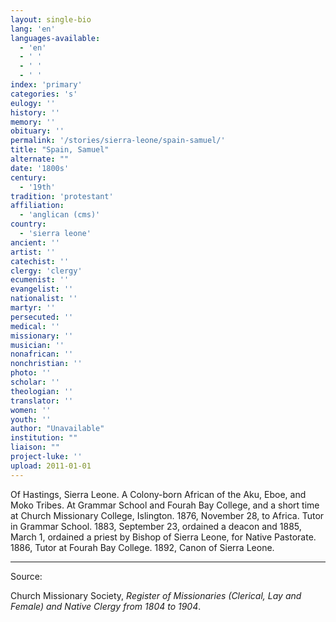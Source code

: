 ```yaml
---
layout: single-bio
lang: 'en'
languages-available:
  - 'en'
  - ' '
  - ' '
  - ' '
index: 'primary'
categories: 's'
eulogy: ''
history: ''
memory: ''
obituary: ''
permalink: '/stories/sierra-leone/spain-samuel/'
title: "Spain, Samuel"
alternate: ""
date: '1800s'
century:
  - '19th'
tradition: 'protestant'
affiliation:
  - 'anglican (cms)'
country:
  - 'sierra leone'
ancient: ''
artist: ''
catechist: ''
clergy: 'clergy'
ecumenist: ''
evangelist: ''
nationalist: ''
martyr: ''
persecuted: ''
medical: ''
missionary: ''
musician: ''
nonafrican: ''
nonchristian: ''
photo: ''
scholar: ''
theologian: ''
translator: ''
women: ''
youth: ''
author: "Unavailable"
institution: ""
liaison: ""
project-luke: ''
upload: 2011-01-01
---
```




Of Hastings, Sierra Leone.  A Colony-born African of the Aku, Eboe, and Moko Tribes.  At Grammar School and Fourah Bay College, and a short time at Church Missionary College, Islington.  1876, November 28, to Africa.  Tutor in Grammar School.  1883, September 23, ordained a deacon and 1885, March 1, ordained a priest by Bishop of Sierra Leone, for Native Pastorate.  1886, Tutor at Fourah Bay College.  1892, Canon of Sierra Leone.

---

Source:

Church Missionary Society, *Register of Missionaries (Clerical, Lay and Female) and Native Clergy from 1804 to 1904*.
